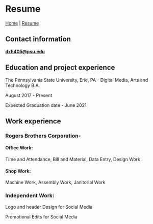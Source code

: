 # Resume

[Home](index.md) | [Resume](resume.md)

## Contact information

**dxh405@psu.edu**

## Education and project experience

The Pennsylvania State University, Erie, PA - Digital Media, Arts and Technology B.A.

August 2017 - Present

Expected Graduation date - June 2021

## Work experience

### Rogers Brothers Corporation-

#### Office Work:

Time and Attendance, Bill and Material, Data Entry, Design Work

#### Shop Work:

Machine Work, Assembly Work, Janitorial Work

### Independent Work:

Logo and header Design for Social Media

Promotional Edits for Social Media


